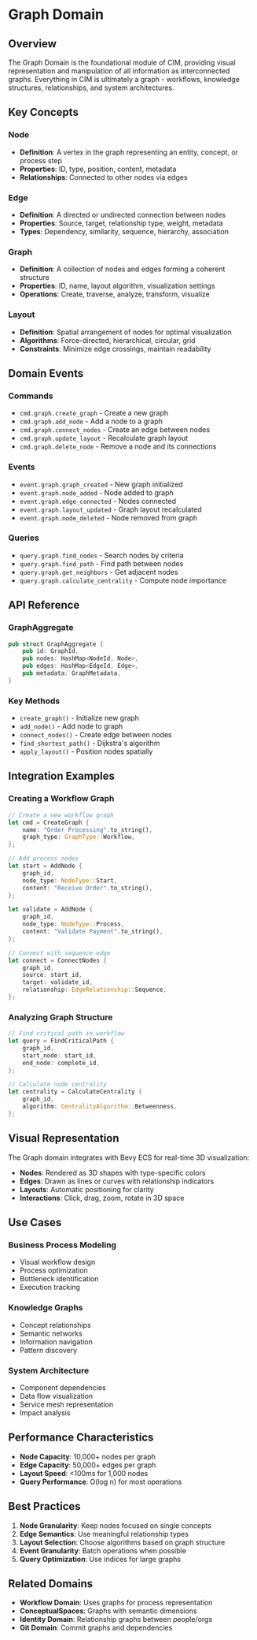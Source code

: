 # Graph Domain

## Overview

The Graph Domain is the foundational module of CIM, providing visual representation and manipulation of all information as interconnected graphs. Everything in CIM is ultimately a graph - workflows, knowledge structures, relationships, and system architectures.

## Key Concepts

### Node
- **Definition**: A vertex in the graph representing an entity, concept, or process step
- **Properties**: ID, type, position, content, metadata
- **Relationships**: Connected to other nodes via edges

### Edge
- **Definition**: A directed or undirected connection between nodes
- **Properties**: Source, target, relationship type, weight, metadata
- **Types**: Dependency, similarity, sequence, hierarchy, association

### Graph
- **Definition**: A collection of nodes and edges forming a coherent structure
- **Properties**: ID, name, layout algorithm, visualization settings
- **Operations**: Create, traverse, analyze, transform, visualize

### Layout
- **Definition**: Spatial arrangement of nodes for optimal visualization
- **Algorithms**: Force-directed, hierarchical, circular, grid
- **Constraints**: Minimize edge crossings, maintain readability

## Domain Events

### Commands
- `cmd.graph.create_graph` - Create a new graph
- `cmd.graph.add_node` - Add a node to a graph
- `cmd.graph.connect_nodes` - Create an edge between nodes
- `cmd.graph.update_layout` - Recalculate graph layout
- `cmd.graph.delete_node` - Remove a node and its connections

### Events
- `event.graph.graph_created` - New graph initialized
- `event.graph.node_added` - Node added to graph
- `event.graph.edge_connected` - Nodes connected
- `event.graph.layout_updated` - Graph layout recalculated
- `event.graph.node_deleted` - Node removed from graph

### Queries
- `query.graph.find_nodes` - Search nodes by criteria
- `query.graph.find_path` - Find path between nodes
- `query.graph.get_neighbors` - Get adjacent nodes
- `query.graph.calculate_centrality` - Compute node importance

## API Reference

### GraphAggregate
```rust
pub struct GraphAggregate {
    pub id: GraphId,
    pub nodes: HashMap<NodeId, Node>,
    pub edges: HashMap<EdgeId, Edge>,
    pub metadata: GraphMetadata,
}
```

### Key Methods
- `create_graph()` - Initialize new graph
- `add_node()` - Add node to graph
- `connect_nodes()` - Create edge between nodes
- `find_shortest_path()` - Dijkstra's algorithm
- `apply_layout()` - Position nodes spatially

## Integration Examples

### Creating a Workflow Graph
```rust
// Create a new workflow graph
let cmd = CreateGraph {
    name: "Order Processing".to_string(),
    graph_type: GraphType::Workflow,
};

// Add process nodes
let start = AddNode {
    graph_id,
    node_type: NodeType::Start,
    content: "Receive Order".to_string(),
};

let validate = AddNode {
    graph_id,
    node_type: NodeType::Process,
    content: "Validate Payment".to_string(),
};

// Connect with sequence edge
let connect = ConnectNodes {
    graph_id,
    source: start_id,
    target: validate_id,
    relationship: EdgeRelationship::Sequence,
};
```

### Analyzing Graph Structure
```rust
// Find critical path in workflow
let query = FindCriticalPath {
    graph_id,
    start_node: start_id,
    end_node: complete_id,
};

// Calculate node centrality
let centrality = CalculateCentrality {
    graph_id,
    algorithm: CentralityAlgorithm::Betweenness,
};
```

## Visual Representation

The Graph domain integrates with Bevy ECS for real-time 3D visualization:

- **Nodes**: Rendered as 3D shapes with type-specific colors
- **Edges**: Drawn as lines or curves with relationship indicators
- **Layouts**: Automatic positioning for clarity
- **Interactions**: Click, drag, zoom, rotate in 3D space

## Use Cases

### Business Process Modeling
- Visual workflow design
- Process optimization
- Bottleneck identification
- Execution tracking

### Knowledge Graphs
- Concept relationships
- Semantic networks
- Information navigation
- Pattern discovery

### System Architecture
- Component dependencies
- Data flow visualization
- Service mesh representation
- Impact analysis

## Performance Characteristics

- **Node Capacity**: 10,000+ nodes per graph
- **Edge Capacity**: 50,000+ edges per graph
- **Layout Speed**: <100ms for 1,000 nodes
- **Query Performance**: O(log n) for most operations

## Best Practices

1. **Node Granularity**: Keep nodes focused on single concepts
2. **Edge Semantics**: Use meaningful relationship types
3. **Layout Selection**: Choose algorithms based on graph structure
4. **Event Granularity**: Batch operations when possible
5. **Query Optimization**: Use indices for large graphs

## Related Domains

- **Workflow Domain**: Uses graphs for process representation
- **ConceptualSpaces**: Graphs with semantic dimensions
- **Identity Domain**: Relationship graphs between people/orgs
- **Git Domain**: Commit graphs and dependencies 